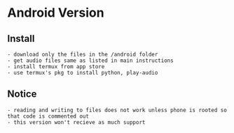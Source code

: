 # Android Version

## Install
    - download only the files in the /android folder
    - get audio files same as listed in main instructions
    - install termux from app store
    - use termux's pkg to install python, play-audio
    
## Notice
    - reading and writing to files does not work unless phone is rooted so that code is commented out
    - this version won't recieve as much support
